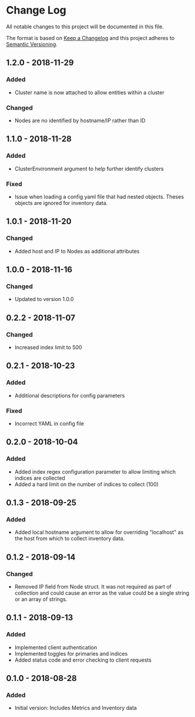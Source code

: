 # Change Log

All notable changes to this project will be documented in this file.

The format is based on [Keep a Changelog](http://keepachangelog.com/)
and this project adheres to [Semantic Versioning](http://semver.org/).

## 1.2.0 - 2018-11-29
### Added
- Cluster name is now attached to allow entities within a cluster
### Changed
- Nodes are no identified by hostname/IP rather than ID

## 1.1.0 - 2018-11-28
### Added
- ClusterEnvironment argument to help further identify clusters
### Fixed
- Issue when loading a config yaml file that had nested objects. Theses objects are ignored for inventory data.

## 1.0.1 - 2018-11-20
### Changed
- Added host and IP to Nodes as additional attributes

## 1.0.0 - 2018-11-16
### Changed
- Updated to version 1.0.0

## 0.2.2 - 2018-11-07
### Changed
- Increased index limit to 500

## 0.2.1 - 2018-10-23
### Added
- Additional descriptions for config parameters
### Fixed
- Incorrect YAML in config file

## 0.2.0 - 2018-10-04
### Added
- Added index regex configuration parameter to allow limiting which indices are collected
- Added a hard limit on the number of indices to collect (100)

## 0.1.3 - 2018-09-25
### Added
- Added local hostname argument to allow for overriding "localhost" as the host from which to collect inventory data.

## 0.1.2 - 2018-09-14
### Changed
- Removed IP field from Node struct. It was not required as part of collection and could cause an error as the value could be a single string or an array of strings.

## 0.1.1 - 2018-09-13
### Added
- Implemented client authentication
- Implemented toggles for primaries and indices 
- Added status code and error checking to client requests

## 0.1.0 - 2018-08-28
### Added
- Initial version: Includes Metrics and Inventory data